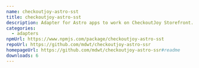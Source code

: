 ```yaml
---
name: checkoutjoy-astro-sst
title: checkoutjoy-astro-sst
description: Adapter for Astro apps to work on CheckoutJoy Storefront.
categories:
  - adapters
npmUrl: https://www.npmjs.com/package/checkoutjoy-astro-sst
repoUrl: https://github.com/mdwt/checkoutjoy-astro-ssr
homepageUrl: https://github.com/mdwt/checkoutjoy-astro-ssr#readme
downloads: 6
---
```

